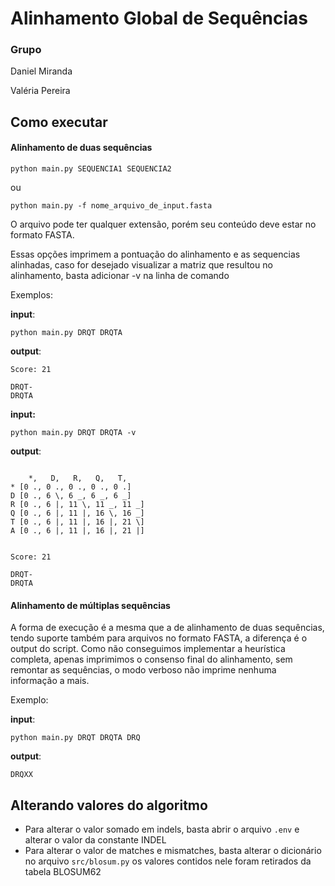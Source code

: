 # Alinhamento Global de Sequências

### Grupo

Daniel Miranda 

Valéria Pereira

## Como executar

#### Alinhamento de duas sequências

``python main.py SEQUENCIA1 SEQUENCIA2``

ou

``python main.py -f nome_arquivo_de_input.fasta``

O arquivo pode ter qualquer extensão, porém seu conteúdo deve estar no formato FASTA.

Essas opções imprimem a pontuação do alinhamento e as sequencias alinhadas, caso for desejado visualizar a matriz que resultou no alinhamento, basta adicionar -v na linha de comando

Exemplos:

**input**:

``python main.py DRQT DRQTA``

**output**:

```
Score: 21

DRQT-
DRQTA
```

**input:**

``python main.py DRQT DRQTA -v``

**output**:

```

    *,   D,   R,   Q,   T,   
* [0 ., 0 ., 0 ., 0 ., 0 .]
D [0 ., 6 \, 6 _, 6 _, 6 _]
R [0 ., 6 |, 11 \, 11 _, 11 _]
Q [0 ., 6 |, 11 |, 16 \, 16 _]
T [0 ., 6 |, 11 |, 16 |, 21 \]
A [0 ., 6 |, 11 |, 16 |, 21 |]


Score: 21

DRQT-
DRQTA
```



#### Alinhamento de múltiplas sequências

A forma de execução é a mesma que a de alinhamento de duas sequências, tendo suporte também para arquivos no formato FASTA, a diferença é o output do script. Como não conseguimos implementar a heurística completa, apenas imprimimos o consenso final do alinhamento, sem remontar as sequências, o modo verboso não imprime nenhuma informação a mais.

Exemplo:

**input**:

`python main.py DRQT DRQTA DRQ`

**output**:

`DRQXX`





## Alterando valores do algoritmo

* Para alterar o valor somado em indels, basta abrir o arquivo `.env` e alterar o valor da constante INDEL
* Para alterar o valor de matches e mismatches, basta alterar o dicionário no arquivo `src/blosum.py`  os valores contidos nele foram retirados da tabela BLOSUM62